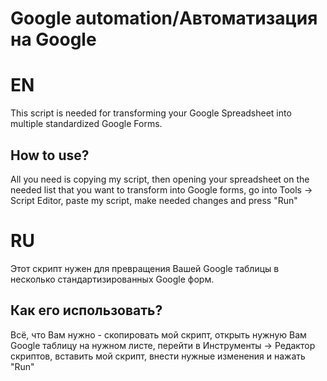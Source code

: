 # Google automation/Автоматизация на Google

# EN
This script is needed for transforming your Google Spreadsheet into multiple standardized Google Forms.
## How to use?
All you need is copying my script, then opening your spreadsheet on the needed list that you want to transform into Google forms,
go into Tools -> Script Editor, paste my script, make needed changes and press "Run"

# RU
Этот скрипт нужен для превращения Вашей Google таблицы в несколько стандартизированных Google форм.
## Как его использовать?
Всё, что Вам нужно - скопировать мой скрипт, открыть нужную Вам Google таблицу на нужном листе,
перейти в Инструменты -> Редактор скриптов, вставить мой скрипт, внести нужные изменения и нажать "Run"
